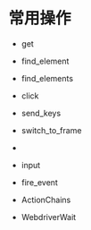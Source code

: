 

# 常用操作
* get
* find_element
* find_elements
* click
* send_keys

* switch_to_frame
* 

* input
* fire_event

* ActionChains
* WebdriverWait